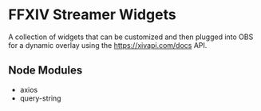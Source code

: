 # FFXIV Streamer Widgets
A collection of widgets that can be customized and then plugged into OBS for a dynamic overlay using the https://xivapi.com/docs API.


## Node Modules
- axios
- query-string